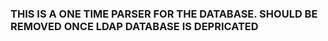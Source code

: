 ### THIS IS A ONE TIME PARSER FOR THE DATABASE. SHOULD BE REMOVED ONCE LDAP DATABASE IS DEPRICATED ###